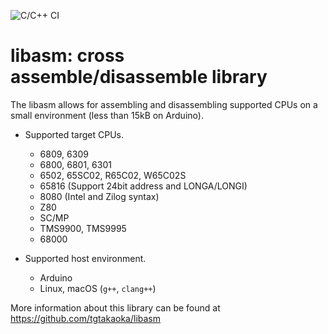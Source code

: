 ![C/C++ CI](https://github.com/tgtakaoka/libasm/workflows/C/C++%20CI/badge.svg)

# libasm: cross assemble/disassemble library

The libasm allows for assembling and disassembling supported CPUs on a
small environment (less than 15kB on Arduino).

* Supported target CPUs.
  - 6809, 6309
  - 6800, 6801, 6301
  - 6502, 65SC02, R65C02, W65C02S
  - 65816 (Support 24bit address and LONGA/LONGI)
  - 8080 (Intel and Zilog syntax)
  - Z80
  - SC/MP
  - TMS9900, TMS9995
  - 68000

* Supported host environment.
  - Arduino
  - Linux, macOS (`g++`, `clang++`)

More information about this library can be found at
https://github.com/tgtakaoka/libasm
